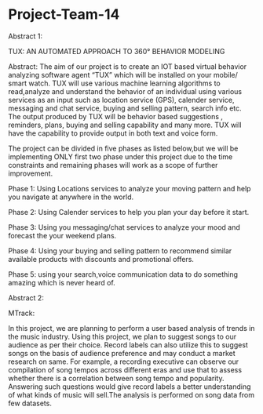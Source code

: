 # Project-Team-14

Abstract 1:

TUX: AN AUTOMATED APPROACH TO 360° BEHAVIOR MODELING

Abstract: The aim of our project is to create an IOT based virtual behavior analyzing software agent  “TUX” which will be installed on your mobile/ smart watch. TUX will use various machine learning algorithms to read,analyze and understand the behavior of an individual using various services as an input such as location service (GPS), calender service, messaging and chat service, buying and selling pattern, search info etc. The output produced by TUX will be behavior based suggestions , reminders, plans, buying and selling capability and many more. TUX will have the capability to provide output in both text and voice form.

The project can be divided in five phases as listed below,but we will be implementing ONLY first two phase under this project due to the time constraints and remaining phases will work as a scope of further improvement.

Phase 1: Using Locations services to analyze your moving pattern and help you navigate at anywhere in the world.

Phase 2: Using Calender services to help you plan your day before it start.  

Phase 3: Using you messaging/chat services to analyze your mood and forecast the your weekend plans.

Phase 4: Using your buying and selling pattern to recommend similar available products with discounts and promotional offers.

Phase 5: using your search,voice communication data to do something amazing which is never heard of.




Abstract 2:

MTrack:

In this project, we are planning to perform a user based analysis of trends in the music industry. Using this project, we plan to suggest songs to our audience as per their choice. Record labels can also utilize this to suggest songs on the basis of audience preference and may conduct a market research on same. For example, a recording executive can observe our compilation of song tempos across different eras and use that to assess whether there is a correlation between song tempo and popularity. Answering such questions would give record labels a better understanding of what kinds of music will sell.The analysis is performed on song data from few datasets.


